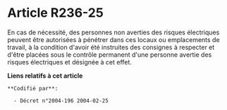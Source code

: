# Article R236-25

En cas de nécessité, des personnes non averties des risques électriques peuvent être autorisées à pénétrer dans ces locaux ou
emplacements de travail, à la condition d'avoir été instruites des consignes à respecter et d'être placées sous le contrôle
permanent d'une personne avertie des risques électriques et désignée à cet effet.

**Liens relatifs à cet article**

	**Codifié par**:

	  - Décret n°2004-196 2004-02-25
